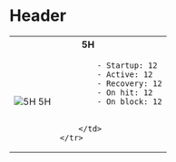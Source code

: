 <!-- TITLE: Geral -->
<!-- SUBTITLE: A quick summary of Geral -->

# Header
<table>
    <tr>
        <th colspan="2">
            5H
        </th>
    </tr>
    <tr>
        <td>
            <img src="http://placehold.it/150x300" alt="5H">
            <span align="center">5H</span>
        </td>
        <td>
				
            - Startup: 12
            - Active: 12
            - Recovery: 12
            - On hit: 12
            - On block: 12


        </td>
    </tr>
</table>